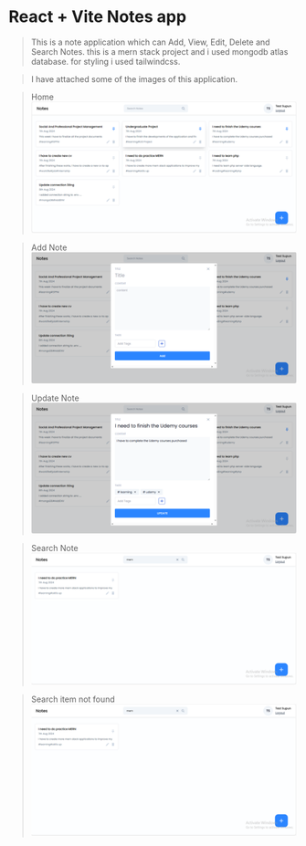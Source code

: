 # React + Vite Notes app

> This is a note application which can Add, View, Edit, Delete and Search Notes. this is a mern stack project and i used mongodb atlas database. for styling i used tailwindcss.

> I have attached some of the images of this application.

> Home
> ![This is the Note Application home Screen](./NoteHomeIMG.PNG)

> Add Note
> ![Add note Screen](./AddNoteIMG.PNG)

> Update Note
> ![Update note Screen](./UpdateNoteIMG.PNG)

> Search Note
> ![Search Note](./SearchNoteIMG.PNG)

> Search item not found
> ![Note Found](./SearchNoteIMG.PNG)
